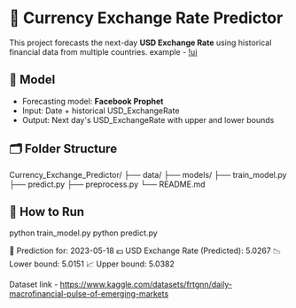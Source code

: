 # 🧠 Currency Exchange Rate Predictor

This project forecasts the next-day **USD Exchange Rate** using historical financial data from multiple countries.
example - 
[!ui](assets/image.png)
## 📌 Model
- Forecasting model: **Facebook Prophet**
- Input: Date + historical USD_ExchangeRate
- Output: Next day's USD_ExchangeRate with upper and lower bounds

## 🗂️ Folder Structure

Currency_Exchange_Predictor/
├── data/
├── models/
├── train_model.py
├── predict.py
├── preprocess.py
└── README.md

## 🚀 How to Run


python train_model.py
python predict.py

📅 Prediction for: 2023-05-18
💵 USD Exchange Rate (Predicted): 5.0267
📉 Lower bound: 5.0151
📈 Upper bound: 5.0382

Dataset link - https://www.kaggle.com/datasets/frtgnn/daily-macrofinancial-pulse-of-emerging-markets
